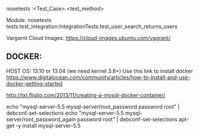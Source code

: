 nosetests <file>:<Test_Case>.<test_method>


Module:
nosetests tests.test_integration:IntegrationTests.test_user_search_returns_users

Vargarnt Cloud Images:
https://cloud-images.ubuntu.com/vagrant/


DOCKER:
--------
HOST OS: 13.10 or 13.04 (we need kernel 3.8+)
Use this link to install docker
https://www.digitalocean.com/community/articles/how-to-install-and-use-docker-getting-started

http://txt.fliglio.com/2013/11/creating-a-mysql-docker-container/

echo "mysql-server-5.5 mysql-server/root_password password root" | debconf-set-selections
echo "mysql-server-5.5 mysql-server/root_password_again password root" | debconf-set-selections
apt-get -y install mysql-server-5.5


